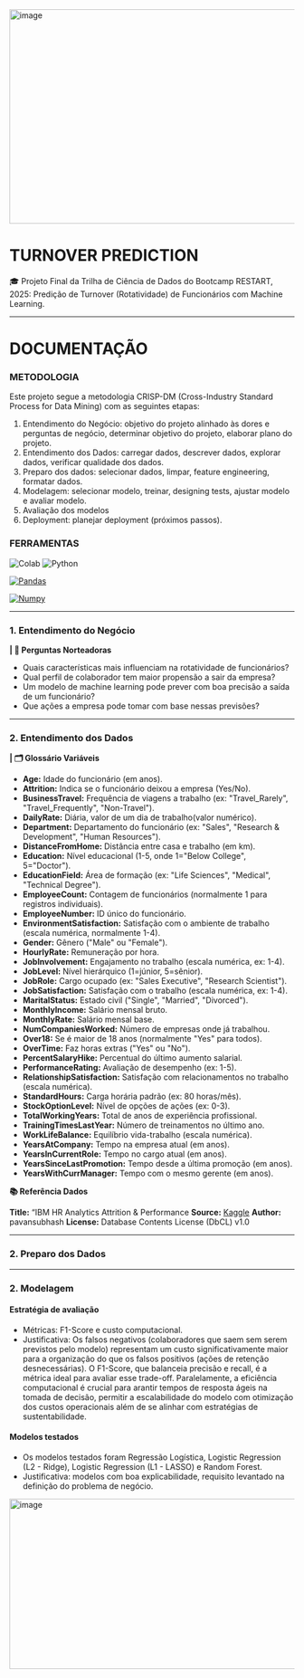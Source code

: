  <img width="1080" height="379" alt="image" src="https://github.com/user-attachments/assets/5651cf91-42cf-4a3e-8606-5ce0830c02bc" />

 
 # TURNOVER PREDICTION

🎓 Projeto Final da Trilha de Ciência de Dados do Bootcamp RESTART, 2025: Predição de Turnover (Rotatividade) de Funcionários com Machine Learning.  
___
# DOCUMENTAÇÃO

### METODOLOGIA
Este projeto segue a metodologia CRISP-DM (Cross-Industry Standard Process for Data Mining) com as seguintes etapas: 
1. Entendimento do Negócio: objetivo do projeto alinhado às dores e perguntas de negócio, determinar objetivo do projeto, elaborar plano do projeto. 
2. Entendimento dos Dados: carregar dados, descrever dados, explorar dados, verificar qualidade dos dados. 
3. Preparo dos dados: selecionar dados, limpar, feature engineering, formatar dados.
4. Modelagem: selecionar modelo, treinar, designing tests, ajustar modelo e avaliar modelo. 
5. Avaliação dos modelos 
6. Deployment: planejar deployment (próximos passos).

### FERRAMENTAS
![Colab](https://img.shields.io/badge/Colab-F9AB00?style=for-the-badge&logo=googlecolab&color=525252) ![Python](https://img.shields.io/badge/Python-FFD43B?style=for-the-badge&logo=python&logoColor=blue)

[![Pandas](https://img.shields.io/badge/Python-3776AB?style=for-the-badge&logo=python&logoColor=white)](https://www.python.org)

[![Numpy](https://img.shields.io/badge/Python-3776AB?style=for-the-badge&logo=python&logoColor=white)](https://www.python.org)
___

### 1. Entendimento do Negócio

**| 🎯 Perguntas Norteadoras**
* Quais características mais influenciam na rotatividade de funcionários?
* Qual perfil de colaborador tem maior propensão a sair da empresa?
* Um modelo de machine learning pode prever com boa precisão a saída de um
funcionário?
* Que ações a empresa pode tomar com base nessas previsões?
___
### 2. Entendimento dos Dados 

**| 🗂️ Glossário Variáveis**

* **Age:** Idade do funcionário (em anos).  
* **Attrition:** Indica se o funcionário deixou a empresa (Yes/No).  
* **BusinessTravel:** Frequência de viagens a trabalho (ex: "Travel_Rarely", "Travel_Frequently", "Non-Travel").  
* **DailyRate:** Diária, valor de um dia de trabalho(valor numérico).  
* **Department:** Departamento do funcionário (ex: "Sales", "Research & Development", "Human Resources").  
* **DistanceFromHome:** Distância entre casa e trabalho (em km).  
* **Education:** Nível educacional (1-5, onde 1="Below College", 5="Doctor").  
* **EducationField:** Área de formação (ex: "Life Sciences", "Medical", "Technical Degree").  
* **EmployeeCount:** Contagem de funcionários (normalmente 1 para registros individuais).  
* **EmployeeNumber:** ID único do funcionário.  
* **EnvironmentSatisfaction:** Satisfação com o ambiente de trabalho (escala numérica, normalmente 1-4).  
* **Gender:** Gênero ("Male" ou "Female").  
* **HourlyRate:** Remuneração por hora.  
* **JobInvolvement:** Engajamento no trabalho (escala numérica, ex: 1-4).  
* **JobLevel:** Nível hierárquico (1=júnior, 5=sênior).  
* **JobRole:** Cargo ocupado (ex: "Sales Executive", "Research Scientist").  
* **JobSatisfaction:** Satisfação com o trabalho (escala numérica, ex: 1-4).  
* **MaritalStatus:** Estado civil ("Single", "Married", "Divorced").  
* **MonthlyIncome:** Salário mensal bruto.  
* **MonthlyRate:** Salário mensal base.  
* **NumCompaniesWorked:** Número de empresas onde já trabalhou.  
* **Over18:** Se é maior de 18 anos (normalmente "Yes" para todos).  
* **OverTime:** Faz horas extras ("Yes" ou "No").  
* **PercentSalaryHike:** Percentual do último aumento salarial.  
* **PerformanceRating:** Avaliação de desempenho (ex: 1-5).  
* **RelationshipSatisfaction:** Satisfação com relacionamentos no trabalho (escala numérica).  
* **StandardHours:** Carga horária padrão (ex: 80 horas/mês).  
* **StockOptionLevel:** Nível de opções de ações (ex: 0-3).  
* **TotalWorkingYears:** Total de anos de experiência profissional.  
* **TrainingTimesLastYear:** Número de treinamentos no último ano.  
* **WorkLifeBalance:** Equilíbrio vida-trabalho (escala numérica).  
* **YearsAtCompany:** Tempo na empresa atual (em anos).  
* **YearsInCurrentRole:** Tempo no cargo atual (em anos).  
* **YearsSinceLastPromotion:** Tempo desde a última promoção (em anos).  
* **YearsWithCurrManager:** Tempo com o mesmo gerente (em anos).

**📚 Referência Dados**

**Title:** “IBM HR Analytics Attrition & Performance
**Source:** [Kaggle](https://www.kaggle.com/datasets/pavansubhasht/ibm-hr-analytics-attrition-dataset/data)
**Author:** pavansubhash
**License:** Database Contents License (DbCL) v1.0

___
### 2. Preparo dos Dados





___
### 2. Modelagem

 #### **Estratégia de avaliação**
 
 * Métricas: F1-Score e custo computacional.
 * Justificativa: Os falsos negativos (colaboradores que saem sem serem previstos pelo modelo) representam um custo significativamente maior para a organização do que os falsos positivos (ações de retenção desnecessárias). O F1-Score, que balanceia precisão e recall, é a métrica ideal para avaliar esse trade-off. Paralelamente, a eficiência computacional é crucial para arantir tempos de resposta ágeis na tomada de decisão, permitir a escalabilidade do modelo com otimização dos custos operacionais além de se alinhar com estratégias de sustentabilidade.

  #### **Modelos testados**  
* Os modelos testados foram Regressão Logística, Logistic Regression (L2 - Ridge), Logistic Regression (L1 - LASSO) e Random Forest.
* Justificativa: modelos com boa explicabilidade, requisito levantado na definição do problema de negócio.

<img width="1206" height="301" alt="image" src="https://github.com/user-attachments/assets/a6cedb02-115c-4b91-85cf-c9a99ea0aca5" />

 

  
